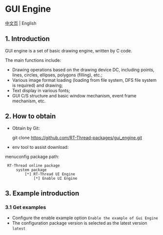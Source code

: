 # GUI Engine

[中文页](README_ZH.md) | English

## 1. Introduction

GUI engine is a set of basic drawing engine, written by C code.

The main functions include:
- Drawing operations based on the drawing device DC, including points, lines, circles, ellipses, polygons (filling), etc.;
- Various image format loading (loading from file system, DFS file system is required) and drawing;
- Text display in various fonts;
- GUI C/S structure and basic window mechanism, event frame mechanism, etc.

## 2. How to obtain

- Obtain by Git:

     git clone https://github.com/RT-Thread-packages/gui_engine.git

- env tool to assist download:

menuconfig package path:

     RT-Thread online package
         system package
             [*] RT-Thread UI Engine
                 [*] Enable UI Engine

## 3. Example introduction

### 3.1 Get examples

* Configure the enable example option `Enable the example of Gui Engine`
* The configuration package version is selected as the latest version `latest`
